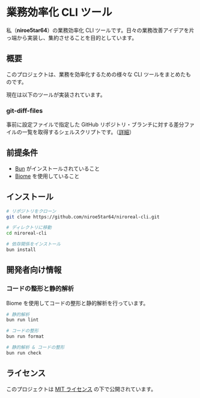 # 業務効率化 CLI ツール

私（**niroe5tar64**）の業務効率化 CLI ツールです。日々の業務改善アイデアを片っ端から実装し、集約させることを目的としています。

## 概要

このプロジェクトは、業務を効率化するための様々な CLI ツールをまとめたものです。

現在は以下のツールが実装されています。

### git-diff-files

事前に設定ファイルで指定した GitHub リポジトリ・ブランチに対する差分ファイルの一覧を取得するシェルスクリプトです。（[詳細](./src/git-diff-files/README.md)）

## 前提条件

- [Bun](https://bun.sh/) がインストールされていること
- [Biome](https://biome.dev/) を使用していること

## インストール

```bash
# リポジトリをクローン
git clone https://github.com/niroe5tar64/niroreal-cli.git

# ディレクトリに移動
cd niroreal-cli

# 依存関係をインストール
bun install
```

## 開発者向け情報

### コードの整形と静的解析

Biome を使用してコードの整形と静的解析を行っています。

```bash
# 静的解析
bun run lint

# コードの整形
bun run format

# 静的解析 & コードの整形
bun run check
```

## ライセンス

このプロジェクトは [MIT ライセンス](https://opensource.org/licenses/mit-license.php) の下で公開されています。
